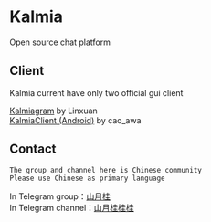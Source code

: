 # Kalmia
Open source chat platform

## Client 
Kalmia current have only two official gui client


[Kalmiagram](https://github.com/linxuan8233/Kalmiagram) by Linxuan \
[KalmiaClient (Android)](https://github.com/cao-awa/KalmiaClient-Android) by cao_awa 

## Contact
```
The group and channel here is Chinese community
Please use Chinese as primary language
```
In Telegram group：[山月桂](https://t.me/kalmiagram) \
In Telegram channel：[山月桂桂桂](https://t.me/kalmiagram_dev)
